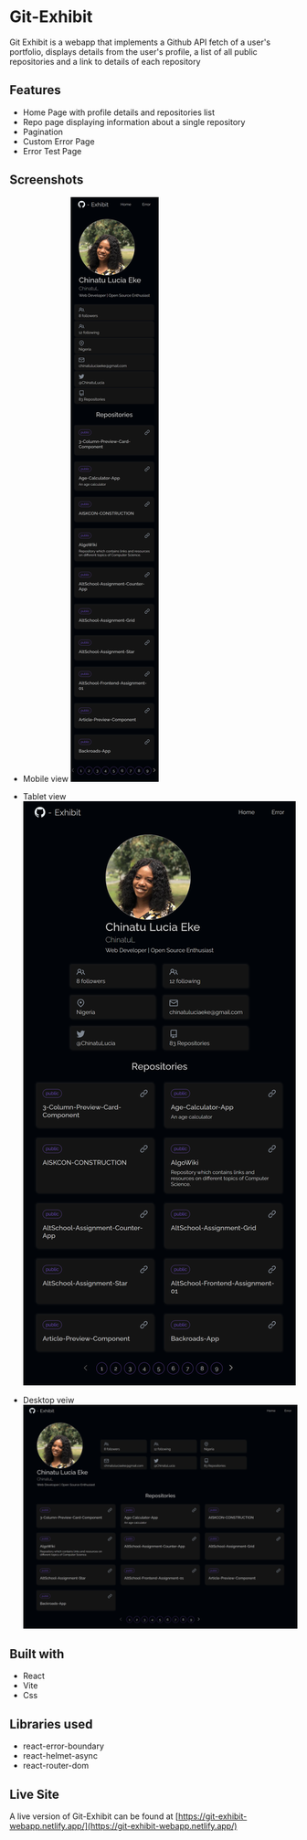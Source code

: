 # Git-Exhibit

Git Exhibit is a webapp that implements a Github API fetch of a user's portfolio, displays details from the user's profile, a list of all public repositories and a link to details of each repository


## Features
- Home Page with profile details and repositories list
- Repo page displaying information about a single repository
- Pagination
- Custom Error Page
- Error Test Page

## Screenshots
- Mobile view
![](./src/assets/Images/mobile-view.png)

- Tablet view
![](./src/assets/Images/tablet-view.png)

- Desktop veiw
![](./src/assets/Images/desktop-view.png)

## Built with
- React
- Vite
- Css

## Libraries used
- react-error-boundary
- react-helmet-async
- react-router-dom

## Live Site
A live version of Git-Exhibit can be found at [https://git-exhibit-webapp.netlify.app/](https://git-exhibit-webapp.netlify.app/)

